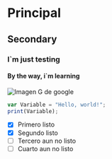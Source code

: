 # Principal
## Secondary
### I`m just testing
#### By the way, i`m learning

![Imagen G de google](https://fonts.gstatic.com/s/i/productlogos/googleg/v6/24px.svg)


``` javascript
var Variable = "Hello, world!";
print(Variable);
```


- [x] Primero listo
- [x] Segundo listo
- [ ] Tercero aun no listo
- [ ] Cuarto aun no listo

